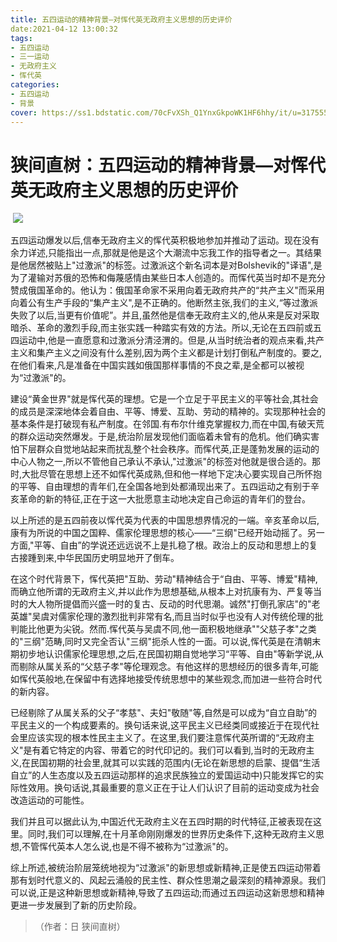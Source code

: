 ```yaml
---
title: 五四运动的精神背景—对恽代英无政府主义思想的历史评价
date:2021-04-12 13:00:32
tags:
- 五四运动
- 三一运动
- 无政府主义
- 恽代英
categories:
- 五四运动
- 背景
cover: https://ss1.bdstatic.com/70cFvXSh_Q1YnxGkpoWK1HF6hhy/it/u=3175559247,4019355080&fm=26&gp=0.jpg
---
```


# 狭间直树：五四运动的精神背景—对恽代英无政府主义思想的历史评价

​		![](五四运动精神背景.jpg)

​		五四运动爆发以后,信奉无政府主义的恽代英积极地参加并推动了运动。现在没有余力详述,只能指出一点,那就是他是这个大潮流中忘我工作的指导者之一。其结果是他居然被贴上"过激派"的标签。过激派这个新名词本是对Bolshevik的"译语",是为了灌输对苏俄的恐怖和侮蔑感情由某些日本人创造的。而恽代英当时却不是充分赞成俄国革命的。他认为：俄国革命家不采用向着无政府共产的“共产主义"而采用向着公有生产手段的“集产主义",是不正确的。他断然主张,我们的主义,“等过激派失败了以后,当更有价值呢”。并且,虽然他是信奉无政府主义的,他从来是反对采取暗杀、革命的激烈手段,而主张实践一种踏实有效的方法。所以,无论在五四前或五四运动中,他是一直愿意和过激派分清泾渭的。但是,从当时统治者的观点来看,共产主义和集产主义之间没有什么差别,因为两个主义都是计划打倒私产制度的。要之,在他们看来,凡是准备在中国实践如俄国那样事情的不良之辈,是全都可以被视为“过激派"的。

建设“黄金世界"就是恽代英的理想。它是一个立足于平民主义的平等社会,其社会的成员是深深地体会着自由、平等、博爱、互助、劳动的精神的。实现那种社会的基本条件是打破现有私产制度。在邻国.有布尔什维克掌握权力,而在中国,有破天荒的群众运动突然爆发。于是,统治阶层发现他们面临着未曾有的危机。他们确实害怕下层群众自觉地站起来而扰乱整个社会秩序。而恽代英,正是蓬勃发展的运动的中心人物之一,所以不管他自己承认不承认,"过激派"的标签对他就是很合适的。那时,大批尽管在思想上还不如恽代英成熟,但和他一样地下定决心要实现自己所怀抱的平等、自由理想的青年们,在全国各地到处都涌现出来了。五四运动之有别于辛亥革命的新的特征,正在于这一大批愿意主动地决定自己命运的青年们的登台。

以上所述的是五四前夜以恽代英为代表的中国思想界情况的一端。辛亥革命以后,康有为所说的中国之国粹、儒家伦理思想的核心——“三纲"已经开始动摇了。另一方面,"平等、自由”的学说还远远说不上是扎稳了根。政治上的反动和思想上的复古接踵到来,中华民国历史明显地开了倒车。

在这个时代背景下，恽代英把"互助、劳动"精神结合于“自由、平等、博爱"精神,而确立他所谓的无政府主义,并以此作为思想基础,从根本上对抗康有为、严复等当时的大人物所提倡而兴盛一时的复古、反动的时代思潮。诚然"打倒孔家店"的"老英雄"吴虞对儒家伦理的激烈批判非常有名,而且当时似乎也没有人对传统伦理的批判能比他更为尖锐。然而.恽代英与吴虞不同,他一面积极地继承""父慈子孝"之类的"三纲"范畴,同时又完全否认"三纲"扼杀人性的一面。可以说,恽代英是在清朝末期初步地认识儒家伦理思想,之后,在民国初期自觉地学习“平等、自由"等新学说,从而剔除从属关系的“父慈子孝"等伦理观念。有他这样的思想经历的很多青年,可能如恽代英般地,在保留中有选择地接受传统思想中的某些观念,而加进一些符合时代的新内容。

已经剔除了从属关系的父子“孝慈"、夫妇"敬随"等,自然是可以成为“自立自助”的平民主义的一个构成要素的。换句话来说,这平民主义已经类同或接近于在现代社会里应该实现的根本性民主主义了。在这里,我们要注意恽代英所谓的“无政府主义"是有着它特定的内容、带着它的时代印记的。我们可以看到,当时的无政府主义,在民国初期的社会里,就其可以实践的范围内(无论在新思想的启蒙、提倡“生活自立”的人生态度以及五四运动那样的追求民族独立的爱国运动中)只能发挥它的实际性效用。换句话说,其最重要的意义正在于让人们认识了目前的运动变成为社会改造运动的可能性。

我们并且可以据此认为,中国近代无政府主义在五四时期的时代特征,正被表现在这里。同时,我们可以理解,在十月革命刚刚爆发的世界历史条件下,这种无政府主义思想,不管恽代英本人怎么说,也是不得不被称为“过激派"的。

综上所述,被统治阶层笼统地视为“过激派"的新思想或新精神,正是使五四运动带着那有划时代意义的、风起云涌般的民主性、群众性思潮之最深刻的精神源泉。我们可以说,正是这种新思想或新精神,导致了五四运动;而通过五四运动这新思想和精神更进一步发展到了新的历史阶段。
> （作者：日 狭间直树）